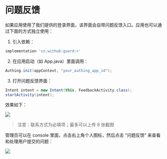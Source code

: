 # 问题反馈

如果应用使用了我们提供的登录界面，该界面会自带问题反馈入口。应用也可以通过下面的方式独立使用：

1. 引入依赖：

```groovy
implementation 'cn.withub:guard:+'
```

2. 在应用启动（如 App.java）里面调用：

```java
Authing.init(appContext, "your_authing_app_id");
```

3. 打开问题反馈界面：

```java
Intent intent = new Intent(this, FeedbackActivity.class);
startActivity(intent);
```

效果如下：

![](./images/feedback.png)

> 注意：联系方式为必填项；最多可以上传 8 张截图

管理员可以在 console 里面，点击右上角个人图标，然后点击 “问题反馈” 来查看和处理用户提交的问题：

![](./images/handle_feedback.png)